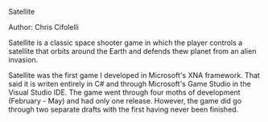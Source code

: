 Satellite

Author:
Chris Cifolelli

Satellite is a classic space shooter game in which the player controls a satellite that orbits around the Earth and defends thew planet from an alien invasion.

Satellite was the first game I developed in Microsoft's XNA framework. That said it is writen entirely in C# and through Microsoft's Game Studio in the Visual Studio IDE. The game went through four moths of development (February - May) and had only one release. However, the game did go through two separate drafts with the first having never been finished.
